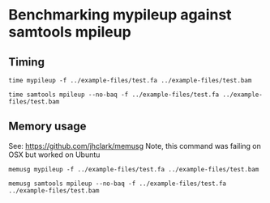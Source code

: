 # Benchmarking mypileup against samtools mpileup

## Timing

```
time mypileup -f ../example-files/test.fa ../example-files/test.bam

time samtools mpileup --no-baq -f ../example-files/test.fa ../example-files/test.bam
```

## Memory usage

See: https://github.com/jhclark/memusg
Note, this command was failing on OSX but worked on Ubuntu

```
memusg mypileup -f ../example-files/test.fa ../example-files/test.bam

memusg samtools mpileup --no-baq -f ../example-files/test.fa ../example-files/test.bam
```
